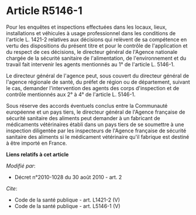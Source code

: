 # Article R5146-1

Pour les enquêtes et inspections effectuées dans les locaux, lieux, installations et véhicules à usage professionnel dans les
conditions de l'article L. 1421-2 relatives aux décisions qui relèvent de sa compétence en vertu des dispositions du présent
titre et pour le contrôle de l'application et du respect de ces décisions, le directeur général de l'Agence nationale chargée
de la sécurité sanitaire de l'alimentation, de l'environnement et du travail fait intervenir les agents mentionnés au 1° de
l'article L. 5146-1. 

Le directeur général de l'agence peut, sous couvert du directeur général de l'agence régionale de santé, du préfet de région
ou de département, suivant le cas, demander l'intervention des agents des corps d'inspection et de contrôle mentionnés aux 2°
à 4° de l'article L. 5146-1. 

Sous réserve des accords éventuels conclus entre la Communauté européenne et un pays tiers, le directeur général de l'Agence
française de sécurité sanitaire des aliments peut demander à un fabricant de médicaments vétérinaires établi dans un pays
tiers de se soumettre à une inspection diligentée par les inspecteurs de l'Agence française de sécurité sanitaire des
aliments si le médicament vétérinaire qu'il fabrique est destiné à être importé en France.

**Liens relatifs à cet article**

_Modifié par_:

  - Décret n°2010-1028 du 30 août 2010 - art. 2

_Cite_:

  - Code de la santé publique - art. L1421-2 (V)
  - Code de la santé publique - art. L5146-1 (V)
